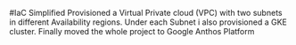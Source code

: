 #IaC Simplified
Provisioned a Virtual Private cloud (VPC) with two subnets in different Availability regions. 
Under each Subnet i also provisioned a GKE cluster. 
Finally moved the whole project to Google Anthos Platform
